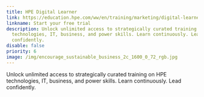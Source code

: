 ```yaml
---
title: HPE Digital Learner
link: https://education.hpe.com/ww/en/training/marketing/digital-learner-landing.html
linkname: Start your free trial
description: Unlock unlimited access to strategically curated training on HPE
  technologies, IT, business, and power skills. Learn continuously. Lead
  confidently.
disable: false
priority: 6
image: /img/encourage_sustainable_business_2c_1600_0_72_rgb.jpg
---
```

Unlock unlimited access to strategically curated training on HPE technologies, IT, business, and power skills.
Learn continuously. Lead confidently.
